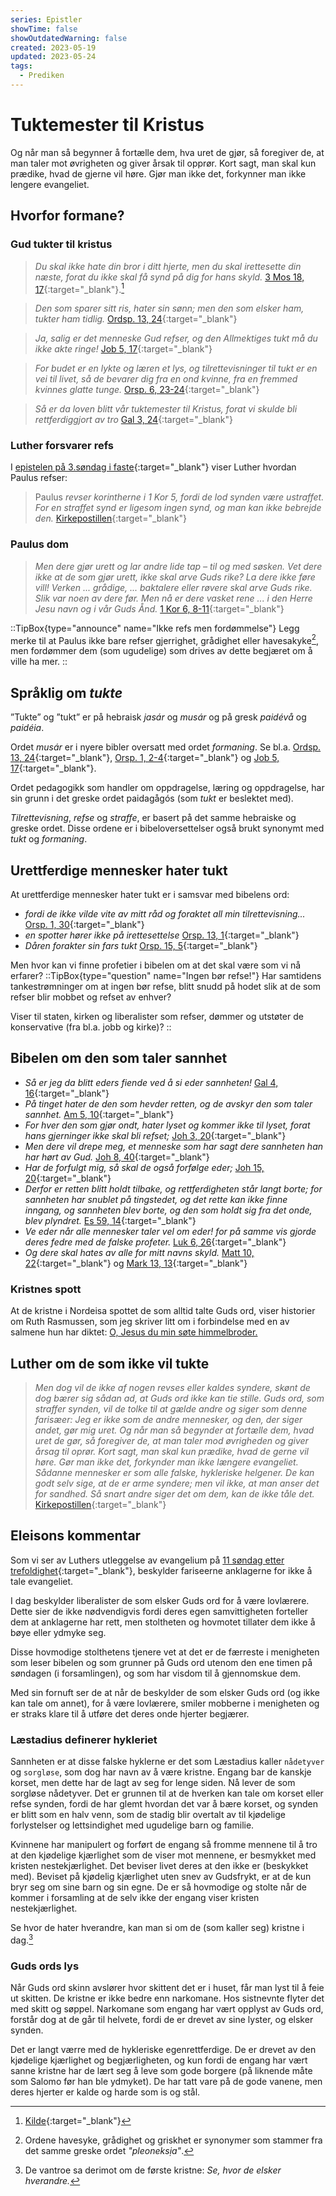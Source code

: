 ```yaml
---
series: Epistler
showTime: false
showOutdatedWarning: false
created: 2023-05-19
updated: 2023-05-24
tags:
  - Prediken
---
```


# Tuktemester til Kristus
Og når man så begynner å fortælle dem, hva uret de gjør, så foregiver de, at man taler mot øvrigheten og giver årsak til opprør. Kort sagt, man skal kun præ­dike, hvad de gjerne vil høre. Gjør man ikke det, forkynner man ikke lengere evangeliet.

## Hvorfor formane?
### Gud tukter til kristus
> _Du skal ikke hate din bror i ditt hjerte, men du skal irettesette din næste, forat du ikke skal få synd på dig for hans skyld._ [3 Mos 18, 17](https://no.bibelsite.com/leviticus/19-17.htm){:target="_blank"}.[^1]

> _Den som sparer sitt ris, hater sin sønn; men den som elsker ham, tukter ham tidlig._ [Ordsp. 13, 24](https://no.bibelsite.com/proverbs/13-24.htm){:target="_blank"}

> _Ja, salig er det menneske Gud refser, og den Allmektiges tukt må du ikke akte ringe!_ [Job 5, 17](https://no.bibelsite.com/job/5-17.htm){:target="_blank"}

> _For budet er en lykte og læren et lys, og tilrettevisninger til tukt er en vei til livet, så de bevarer dig fra en ond kvinne, fra en fremmed kvinnes glatte tunge._ [Orsp. 6, 23-24](https://no.bibelsite.com/proverbs/6-23.htm){:target="_blank"}

> _Så er da loven blitt vår tuktemester til Kristus, forat vi skulde bli rettferdiggjort av tro_ [Gal 3, 24](https://no.bibelsite.com/galatians/3-24.htm){:target="_blank"}

### Luther forsvarer refs
I [epistelen på 3.søndag i faste](https://kirkepostille.vercel.app/article/vinter/faste/3-epistel/?searchparam=straffe_synden#v3-men-utugt-og-al-slags-urenhed-og-griskhed-m%C3%A5-end-ikke-n%C3%A6vnes-iblandt-jer-det-s%C3%B8mmer-sig-ikke-for-hellige){:target="_blank"} viser Luther hvordan Paulus refser:

> Paulus _revser korintherne i 1 Kor 5, fordi de lod synden være ustraffet. For en straffet synd er ligesom ingen synd, og man kan ikke bebrejde den._ [Kirkepostillen](https://kirkepostille.vercel.app/article/vinter/faste/3-epistel/?searchparam=straffe_synden#v3-men-utugt-og-al-slags-urenhed-og-griskhed-m%C3%A5-end-ikke-n%C3%A6vnes-iblandt-jer-det-s%C3%B8mmer-sig-ikke-for-hellige){:target="_blank"}

### Paulus dom
> _Men dere gjør urett og lar andre lide tap – til og med søsken. Vet dere ikke at de som gjør urett, ikke skal arve Guds rike? La dere ikke føre vill! Verken ... grådige, ... baktalere eller røvere skal arve Guds rike. Slik var noen av dere før. Men nå er dere vasket rene ... i den Herre Jesu navn og i vår Guds Ånd._ [1 Kor 6, 8-11](https://no.bibelsite.com/1_corinthians/6-9.htm){:target="_blank"}

::TipBox{type="announce" name="Ikke refs men fordømmelse"}
Legg merke til at Paulus ikke bare refser gjerrighet, grådighet eller havesakyke[^2], men fordømmer dem (som ugudelige) som drives av dette begjæret om å ville ha mer.
::

## Språklig om _tukte_
”Tukte” og ”tukt” er på hebraisk _jasár_ og _musár_ og på gresk _paidévå_ og _paidéia_. 

Ordet _musár_ er i nyere bibler oversatt med ordet _formaning_. Se bl.a. [Ordsp. 13, 24](https://no.bibelsite.com/proverbs/13-24.htm){:target="_blank"}, [Orsp. 1, 2-4](https://no.bibelsite.com/proverbs/1-3.htm){:target="_blank"} og [Job 5, 17](https://no.bibelsite.com/job/5-17.htm){:target="_blank"}.

Ordet pedagogikk som handler om oppdragelse, læring og oppdragelse, har sin grunn i det greske ordet paidagågós (som _tukt_ er beslektet med).

_Tilrettevisning_, _refse_ og _straffe_, er basert på det samme hebraiske og greske ordet. Disse ordene er i bibeloversettelser også brukt synonymt med _tukt_ og _formaning_.

## Urettferdige mennesker hater tukt
At urettferdige mennesker hater tukt er i samsvar med bibelens ord:
- _fordi de ikke vilde vite av mitt råd og foraktet all min tilrettevisning..._ [Orsp. 1, 30](https://no.bibelsite.com/proverbs/1-30.htm){:target="_blank"}
- _en spotter hører ikke på irettesettelse_ [Orsp. 13, 1](https://no.bibelsite.com/proverbs/13-1.htm){:target="_blank"}
- _Dåren forakter sin fars tukt_ [Orsp. 15, 5](https://no.bibelsite.com/proverbs/15-5.htm){:target="_blank"}

Men hvor kan vi finne profetier i bibelen om at det skal være som vi nå erfarer?
::TipBox{type="question" name="Ingen bør refse!"}
Har samtidens tankestrømninger om at ingen bør refse, blitt snudd på hodet slik at de som refser blir mobbet og refset av enhver?

Viser til staten, kirken og liberalister som refser, dømmer og utstøter de konservative (fra bl.a. jobb og kirke)?
::

## Bibelen om den som taler sannhet
- _Så er jeg da blitt eders fiende ved å si eder sannheten!_ [Gal 4, 16](https://no.bibelsite.com/galatians/4-16.htm){:target="_blank"}
- _På tinget hater de den som hevder retten, og de avskyr den som taler sannhet._ [Am 5, 10](https://no.bibelsite.com/amos/5-10.htm){:target="_blank"}
- _For hver den som gjør ondt, hater lyset og kommer ikke til lyset, forat hans gjerninger ikke skal bli refset;_ [Joh 3, 20](https://no.bibelsite.com/john/3-20.htm){:target="_blank"}
- _Men dere vil drepe meg, et menneske som har sagt dere sannheten han har hørt av Gud._ [Joh 8, 40](https://no.bibelsite.com/john/8-40.htm){:target="_blank"}
- _Har de forfulgt mig, så skal de også forfølge eder;_ [Joh 15, 20](https://no.bibelsite.com/john/15-20.htm){:target="_blank"}
- _Derfor er retten blitt holdt tilbake, og rettferdigheten står langt borte; for sannheten har snublet på tingstedet, og det rette kan ikke finne inngang, og sannheten blev borte, og den som holdt sig fra det onde, blev plyndret._ [Es 59, 14](https://no.bibelsite.com/isaiah/59-14.htm){:target="_blank"}
- _Ve eder når alle mennesker taler vel om eder! for på samme vis gjorde deres fedre med de falske profeter._ [Luk 6, 26](https://no.bibelsite.com/luke/6-26.htm){:target="_blank"}
- _Og dere skal hates av alle for mitt navns skyld._ [Matt 10, 22](https://no.bibelsite.com/matthew/10-22.htm){:target="_blank"} og [Mark 13, 13](https://no.bibelsite.com/mark/13-13.htm){:target="_blank"}

### Kristnes spott
At de kristne i Nordeisa spottet de som alltid talte Guds ord, viser historier om Ruth Rasmussen, som jeg skriver litt om i forbindelse med en av salmene hun har diktet: [O, Jesus du min søte himmelbroder.](/article/salmer/tull-ruth/o-jesus-du-min-sote-himmelbroder)

## Luther om de som ikke vil tukte
> _Men dog vil de ikke af nogen revses eller kaldes syndere, skønt de dog bærer sig sådan ad, at Guds ord ikke kan tie stille. Guds ord, som straffer synden, vil de tolke til at gælde andre og siger som denne farisæer: Jeg er ikke som de andre mennesker, og den, der siger andet, gør mig uret. Og når man så begynder at fortælle dem, hvad uret de gør, så foregiver de, at man taler mod øvrigheden og giver årsag til oprør. Kort sagt, man skal kun præ­dike, hvad de gerne vil høre. Gør man ikke det, forkynder man ikke længere evangeliet. Sådanne mennesker er som alle falske, hykleriske helgener. De kan godt selv sige, at de er arme syndere; men vil ikke, at man anser det for sandhed. Så snart andre siger det om dem, kan de ikke tåle det._ [Kirkepostillen](https://kirkepostille.vercel.app/article/trefoldighed/sommer/11-evangelium/?searchparam=straffe_synden#forskel-p%C3%A5-syndere){:target="_blank"}

## Eleisons kommentar
Som vi ser av Luthers utleggelse av evangelium på [11 søndag etter trefoldighet](https://kirkepostille.vercel.app/article/trefoldighed/sommer/11-evangelium/?searchparam=straffe_synden#forskel-p%C3%A5-syndere){:target="_blank"}, beskylder fariseerne anklagerne for ikke å tale evangeliet.

I dag beskylder liberalister de som elsker Guds ord for å være lovlærere. Dette sier de ikke nødvendigvis fordi deres egen samvittigheten forteller dem at anklagerne har rett, men stoltheten og hovmotet tillater dem ikke å bøye eller ydmyke seg. 

Disse hovmodige stolthetens tjenere vet at det er de færreste i menigheten som leser bibelen og som grunner på Guds ord utenom den ene timen på søndagen (i forsamlingen), og som har visdom til å gjennomskue dem.

Med sin fornuft ser de at når de beskylder de som elsker Guds ord (og ikke kan tale om annet), for å være lovlærere, smiler mobberne i menigheten og er straks klare til å utføre det deres onde hjerter begjærer.

### Læstadius definerer hykleriet
Sannheten er at disse falske hyklerne er det som Læstadius kaller `nådetyver` og `sorgløse`, som dog har navn av å være kristne. Engang bar de kanskje korset, men dette har de lagt av seg for lenge siden. Nå lever de som sorgløse nådetyver. Det er grunnen til at de hverken kan tale om korset eller refse synden, fordi de har glemt hvordan det var å bære korset, og synden er blitt som en halv venn, som de stadig blir overtalt av til kjødelige forlystelser og lettsindighet med ugudelige barn og familie. 

Kvinnene har manipulert og forført de engang så fromme mennene til å tro at den kjødelige kjærlighet som de viser mot mennene, er besmykket med kristen nestekjærlighet. Det beviser livet deres at den ikke er (beskykket med). Beviset på kjødelig kjærlighet uten snev av Gudsfrykt, er at de kun bryr seg om sine barn og sin egne. De er så hovmodige og stolte når de kommer i forsamling at de selv ikke der engang viser kristen nestekjærlighet.

Se hvor de hater hverandre, kan man si om de (som kaller seg) kristne i dag.[^3]

### Guds ords lys
Når Guds ord skinn avslører hvor skittent det er i huset, får man lyst til å feie ut skitten. De kristne er ikke bedre enn narkomane. Hos sistnevnte flyter det med skitt og søppel. Narkomane som engang har vært opplyst av Guds ord, forstår dog at de går til helvete, fordi de er drevet av sine lyster, og elsker synden.

Det er langt værre med de hykleriske egenrettferdige. De er drevet av den kjødelige kjærlighet og begjærligheten, og kun fordi de engang har vært sanne kristne har de lært seg å leve som gode borgere (på liknende måte som Salomo før han ble ydmyket). De har tatt vare på de gode vanene, men deres hjerter er kalde og harde som is og stål.


[^1]: [Kilde](https://oversattsakprosa.wordpress.com/2015/02/19/om-tukt-i-bibelen/){:target="_blank"}
[^2]: Ordene havesyke, grådighet og griskhet er synonymer som stammer fra det samme greske ordet _"pleoneksịa"_.
[^3]: De vantroe sa derimot om de første kristne: _Se, hvor de elsker hverandre._